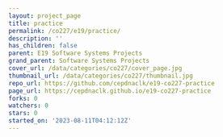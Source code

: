 ```yaml
---
layout: project_page
title: practice
permalink: /co227/e19/practice/
description: ''
has_children: false
parent: E19 Software Systems Projects
grand_parent: Software Systems Projects
cover_url: /data/categories/co227/cover_page.jpg
thumbnail_url: /data/categories/co227/thumbnail.jpg
repo_url: https://github.com/cepdnaclk/e19-co227-practice
page_url: https://cepdnaclk.github.io/e19-co227-practice
forks: 0
watchers: 0
stars: 0
started_on: '2023-08-11T04:12:12Z'
---
```


